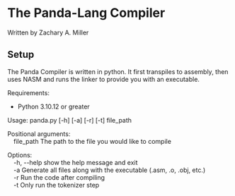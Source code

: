 # The Panda-Lang Compiler
Written by Zachary A. Miller

## Setup
The Panda Compiler is written in python. It first transpiles to assembly, then uses NASM and runs the linker to provide you with an executable.

Requirements:
- Python 3.10.12 or greater

Usage: panda.py [-h] [-a] [-r] [-t] file_path

Positional arguments:\
&ensp;&ensp;file_path   The path to the file you would like to compile

Options:\
&ensp;&ensp;-h, --help  show the help message and exit\
&ensp;&ensp;-a          Generate all files along with the executable (.asm, .o, .obj, etc.)\
&ensp;&ensp;-r          Run the code after compiling\
&ensp;&ensp;-t          Only run the tokenizer step